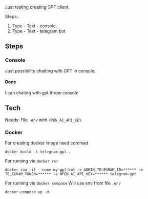 Just testing creating GPT client

Steps:

1. Type - Text - console
2. Type - Text - telegram bot

## Steps

### Console

Just possibility chatting with GPT in console.

#### Done

I can chating with gpt throw console

## Tech

Needs:
File `.env` with `OPEN_AI_API_KEY`.

### Docker

For creating docker image need commad

```
docker build -t telegram-gpt .
```

For running vie `docker run`

```
docker run -it --name my-gpt-bot -e ADMIN_TELEGRAM_ID=****** -e TELEGRAM_TOKEN=****** -e OPEN_AI_API_KEY=****** telegram-gpt
```

For running vie `docker compose`
Will use env from file `.env`

```
docker-compose up -d
```

